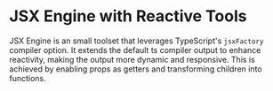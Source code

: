 # JSX Engine with Reactive Tools

JSX Engine is an small toolset that leverages TypeScript's `jsxFactory` compiler option. It extends the default ts compiler output to enhance reactivity, making the output more dynamic and responsive. This is achieved by enabling props as getters and transforming children into functions.
